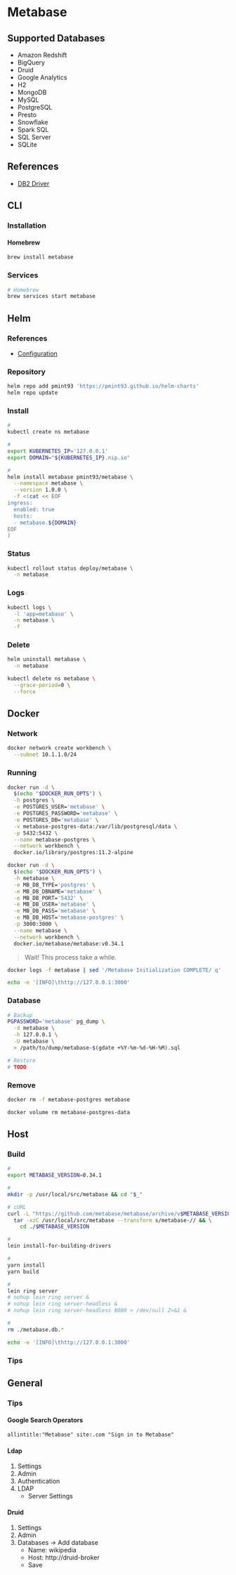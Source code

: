 # Metabase

<!--
https://github.com/tlrobinson/metabase-proxy-examples
https://github.com/heroku-examples/analytics-with-kafka-redshift-metabase
https://github.com/fhsgoncalves/metabase-sparksql-databricks-driver
https://configr.com/blog/medo-de-bi-pelo-alto-investimento-conheca-o-metabase/
-->

## Supported Databases

- Amazon Redshift
- BigQuery
- Druid
- Google Analytics
- H2
- MongoDB
- MySQL
- PostgreSQL
- Presto
- Snowflake
- Spark SQL
- SQL Server
- SQLite

## References

- [DB2 Driver](https://github.com/dludwig-jrt/metabase-db2-driver)

## CLI

### Installation

#### Homebrew

```sh
brew install metabase
```

### Services

```sh
# Homebrew
brew services start metabase
```

## Helm

### References

- [Configuration](https://github.com/pmint93/helm-charts/tree/master/charts/metabase#configuration)

### Repository

```sh
helm repo add pmint93 'https://pmint93.github.io/helm-charts'
helm repo update
```

### Install

```sh
#
kubectl create ns metabase

#
export KUBERNETES_IP='127.0.0.1'
export DOMAIN="${KUBERNETES_IP}.nip.io"

#
helm install metabase pmint93/metabase \
  --namespace metabase \
  --version 1.0.0 \
  -f <(cat << EOF
ingress:
  enabled: true
  hosts:
  - metabase.${DOMAIN}
EOF
)
```

### Status

```sh
kubectl rollout status deploy/metabase \
  -n metabase
```

### Logs

```sh
kubectl logs \
  -l 'app=metabase' \
  -n metabase \
  -f
```

### Delete

```sh
helm uninstall metabase \
  -n metabase

kubectl delete ns metabase \
  --grace-period=0 \
  --force
```

## Docker

### Network

```sh
docker network create workbench \
  --subnet 10.1.1.0/24
```

### Running

```sh
docker run -d \
  $(echo "$DOCKER_RUN_OPTS") \
  -h postgres \
  -e POSTGRES_USER='metabase' \
  -e POSTGRES_PASSWORD='metabase' \
  -e POSTGRES_DB='metabase' \
  -v metabase-postgres-data:/var/lib/postgresql/data \
  -p 5432:5432 \
  --name metabase-postgres \
  --network workbench \
  docker.io/library/postgres:11.2-alpine
```

```sh
docker run -d \
  $(echo "$DOCKER_RUN_OPTS") \
  -h metabase \
  -e MB_DB_TYPE='postgres' \
  -e MB_DB_DBNAME='metabase' \
  -e MB_DB_PORT='5432' \
  -e MB_DB_USER='metabase' \
  -e MB_DB_PASS='metabase' \
  -e MB_DB_HOST='metabase-postgres' \
  -p 3000:3000 \
  --name metabase \
  --network workbench \
  docker.io/metabase/metabase:v0.34.1
```

> Wait! This process take a while.

```sh
docker logs -f metabase | sed '/Metabase Initialization COMPLETE/ q'
```

```sh
echo -e '[INFO]\thttp://127.0.0.1:3000'
```

### Database

```sh
# Backup
PGPASSWORD='metabase' pg_dump \
  -d metabase \
  -h 127.0.0.1 \
  -U metabase \
  > /path/to/dump/metabase-$(gdate +%Y-%m-%d-%H-%M).sql

# Restore
# TODO
```

### Remove

```sh
docker rm -f metabase-postgres metabase

docker volume rm metabase-postgres-data
```

## Host

### Build

<!--
https://www.metabase.com/docs/latest/operations-guide/running-metabase-on-debian.html
-->

```sh
#
export METABASE_VERSION=0.34.1

#
mkdir -p /usr/local/src/metabase && cd "$_"

# cURL
curl -L "https://github.com/metabase/metabase/archive/v$METABASE_VERSION.tar.gz" | \
  tar -xzC /usr/local/src/metabase --transform s/metabase-// && \
    cd ./$METABASE_VERSION

#
lein install-for-building-drivers

#
yarn install
yarn build

#
lein ring server
# nohup lein ring server &
# nohup lein ring server-headless &
# nohup lein ring server-headless 8080 > /dev/null 2>&1 &

#
rm ./metabase.db.*
```

```sh
echo -e '[INFO]\thttp://127.0.0.1:3000'
```

### Tips

<!-- #### Proxy

TODO -->

<!--
https://stackoverflow.com/questions/57881019/i-cant-get-atom-text-editor-leiningen-proto-repl-to-work-for-programming-c
-->

## General

### Tips

#### Google Search Operators

```txt
allintitle:"Metabase" site:.com "Sign in to Metabase"
```

#### Ldap

1. Settings
2. Admin
3. Authentication
4. LDAP
   - Server Settings

#### Druid

1. Settings
2. Admin
3. Databases -> Add database
   - Name: wikipedia
   - Host: http://druid-broker
   - Save

